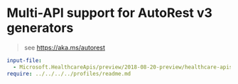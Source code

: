 # Multi-API support for AutoRest v3 generators

> see https://aka.ms/autorest

``` yaml $(enable-multi-api)
input-file:
  - Microsoft.HealthcareApis/preview/2018-08-20-preview/healthcare-apis.json
require: ../../../../profiles/readme.md
```
